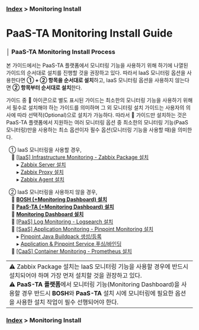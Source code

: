 ### [Index](https://github.com/PaaS-TA/Guide/tree/working-new-template) > Monitoring Install


# PaaS-TA Monitoring Install Guide


### │ PaaS-TA Monitoring Install Process
본 가이드에서는 PaaS-TA 플랫폼에서 모니터링 기능을 사용하기 위해 하기에 나열된 가이드의 순서대로 설치를 진행할 것을 권장하고 있다. 따라서 IaaS 모니터링 옵션을 사용한다면 **① + ② 항목을 순서대로 설치**하고, IaaS 모니터링 옵션을 사용하지 않는다면 **② 항목부터 순서대로 설치**한다.

가이드 중 📑 아이콘으로 별도 표시된 가이드는 최소한의 모니터링 기능을 사용하기 위해서 필수로 설치해야 하는 가이드를 의미하며 그 외 모니터링 설치 가이드는 사용자의 의사에 따라 선택적(Optional)으로 설치가 가능하다. 따라서 📑 가이드만 설치하는 것은 PaaS-TA 플랫폼에서 지원하는 여러 모니터링 옵션 중 최소한의 모니터링 기능(PaaS 모니터링)만을 사용하는 최소 옵션이자 필수 옵션(모니터링 기능을 사용할 때)을 의미한다.

 ① IaaS 모니터링을 사용할 경우,  
　📄 [[IaaS] Infrastructure Monitoring - Zabbix Package 설치](#)  
　　▸ [Zabbix Server 설치](PAAS-TA_MONITORING_ZABBIX-SERVER_INSTALL.md)  
　　▸ [Zabbix Proxy 설치](PAAS-TA_MONITORING_ZABBIX-PROXY_INSTALL.md)  
　　▸ [Zabbix Agent 설치](PAAS-TA_MONITORING_ZABBIX-AGENT_INSTALL.md)  

 ② IaaS 모니터링을 사용하지 않을 경우,  
　📑 **[BOSH (+Monitoring Dashboard) 설치](PAAS-TA_BOSH2_MONITORING_INSTALL_GUIDE.md)**  
　📑 **[PaaS-TA (+Monitoring Dashboard) 설치](PAAS-TA_CORE_MONITORING_INSTALL_GUIDE.md)**  
　📑 **[Monitoring Dashboard 설치](PAAS-TA_MONITORING_PAAS-TA_MONITORING_INSTALL.md)**  
　📄 [[PaaS] Log Monitoring - Logsearch 설치](PAAS-TA_MONITORING_LOGSEARCH_INSTALL.md)  
　📄 [[SaaS] Application Monitoring - Pinpoint Monitoring 설치](PAAS-TA_MONITORING_PINPOINT_MONITORING_INSTALL.md)  
　　▸ [Pinpoint Java Buildpack 생성/등록](PAAS-TA_MONITORING_PINPOINT_JAVA_BUILDPACK_CREATING.md)  
　　▸ [Application & Pinpoint Service 푸싱/바인딩](PAAS-TA_MONITORING_PINPOINT_APPLICATION_PUSHING_AND_BINDING.md)      
　📄 [[CaaS] Container Monitoring - Prometheus 설치](PAAS-TA_MONITORING_CONTAINER_SERVICE_INSTALL.md)  

<table>
  <tr>
    <td>⚠️ Zabbix Package 설치는 IaaS 모니터링 기능을 사용할 경우에 반드시 설치되어야 하며 가장 먼저 설치할 것을 권장하고 있다.<br>
    ⚠️ <b>PaaS-TA 플랫폼</b>에서 모니터링 기능(Monitoring Dashboard)을 사용할 경우 반드시 <b>BOSH</b>와 <b>PaaS-TA</b> 설치 시에 모니터링에 필요한 옵션을 사용한 설치 작업이 필수 선행되어야 한다.</td>        
  </tr>
</table>


### [Index](https://github.com/PaaS-TA/Guide/tree/working-new-template) > Monitoring Install
